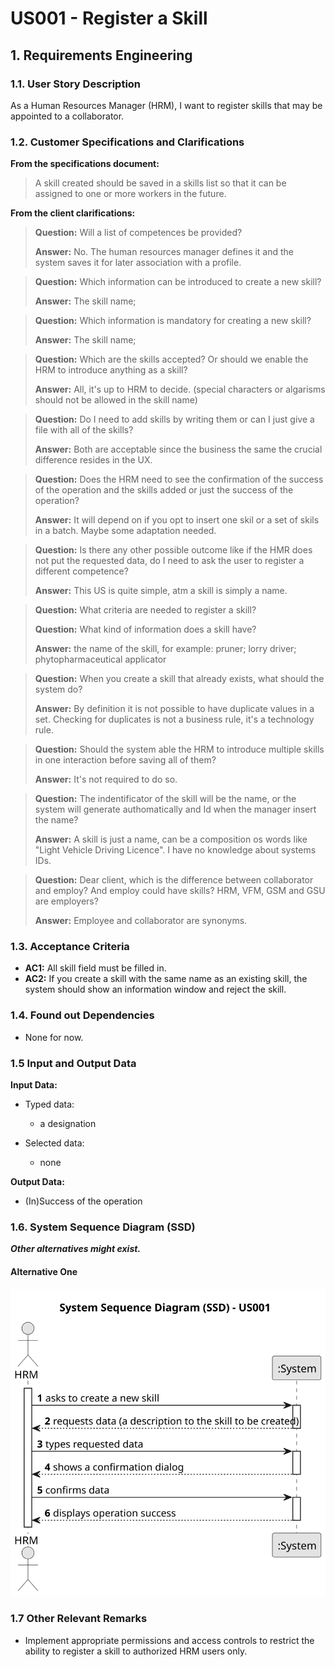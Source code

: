 # US001 - Register a Skill

## 1. Requirements Engineering

### 1.1. User Story Description

As a Human Resources Manager (HRM), I want to register skills that may
be appointed to a collaborator.

### 1.2. Customer Specifications and Clarifications

**From the specifications document:**

> A skill created should be saved in a skills list so that it can be assigned to one or more workers in the future.

**From the client clarifications:**

> **Question:** Will a list of competences be provided?
>
> **Answer:** No. The human resources manager defines it and the system saves it for later association with a profile.

> **Question:** Which information can be introduced to create a new skill?
>
> **Answer:** The skill name;

> **Question:** Which information is mandatory for creating a new skill?
>
> **Answer:** The skill name;

> **Question:** Which are the skills accepted? Or should we enable the HRM to introduce anything as a skill?
>
> **Answer:** All, it's up to HRM to decide. (special characters or algarisms should not be allowed in the skill name)

> **Question:** Do I need to add skills by writing them or can I just give a file with all of the skills?
>
> **Answer:** Both are acceptable since the business the same the crucial difference resides in the UX.

> **Question:** Does the HRM need to see the confirmation of the success of the operation and the skills added or just
> the success of the operation?
>
> **Answer:** It will depend on if you opt to insert one skil or a set of skils in a batch. Maybe some adaptation needed.

> **Question:** Is there any other possible outcome like if the HMR does not put the requested data, do I need to ask
> the user to register a different competence?
>
> **Answer:** This US is quite simple, atm a skill is simply a name.

> **Question:** What criteria are needed to register a skill?
>
> **Question:** What kind of information does a skill have?
>
> **Answer:** the name of the skill, for example: pruner; lorry driver; phytopharmaceutical applicator

> **Question:** When you create a skill that already exists, what should the system do?
>
> **Answer:** By definition it is not possible to have duplicate values in a set. Checking for duplicates is not a
> business rule, it's a technology rule.

> **Question:** Should the system able the HRM to introduce multiple skills in one interaction before saving all of them?
>
> **Answer:** It's not required to do so.

> **Question:** The indentificator of the skill will be the name, or the system will generate authomatically and Id when the manager insert the name?
> 
> **Answer:** A skill is just a name, can be a composition os words like "Light Vehicle Driving Licence". I have no knowledge about systems IDs.

> **Question:** Dear client, which is the difference between collaborator and employ? And employ could have skills? HRM, VFM, GSM and GSU are employers?
>
> **Answer:** Employee and collaborator are synonyms.


### 1.3. Acceptance Criteria

* **AC1:** All skill field must be filled in.
* **AC2:** If you create a skill with the same name as an existing skill, the system should show an information window
  and reject the skill.

### 1.4. Found out Dependencies

* None for now.

### 1.5 Input and Output Data

**Input Data:**

* Typed data:
    * a designation


* Selected data:
    * none

**Output Data:**

* (In)Success of the operation

### 1.6. System Sequence Diagram (SSD)

**_Other alternatives might exist._**

#### Alternative One

![System Sequence Diagram - Alternative One](svg/us001-system-sequence-diagram-alternative-one.svg)

### 1.7 Other Relevant Remarks

* Implement appropriate permissions and access controls to restrict the ability to register a skill to authorized HRM users only.